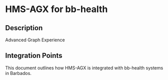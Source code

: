 # HMS-AGX for bb-health

## Description

Advanced Graph Experience

## Integration Points

This document outlines how HMS-AGX is integrated with bb-health systems in Barbados.
